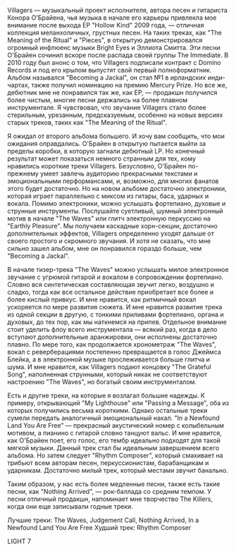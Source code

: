 Villagers — музыкальный проект исполнителя, автора песен и гитариста Конора О'Брайена, чья музыка в начале его карьеры привлекла мое внимание после выхода EP "Hollow Kind" 2009 года, — отличная коллекция меланхоличных, грустных песен. На таких треках, как "The Meaning of the Ritual" и "Pieces", в открытую демонстрировался огромный инфлюенс музыки Bright Eyes и Эллиота Смитта. Эти песни О'Брайен сочинил вскоре после распада своей группы The Immediate. В 2010 году был анонс о том, что Villagers подписали контракт с Domino Records и под его крылом выпустят свой первый полноформатник. Альбом назывался "Becoming a Jackal", он стал №1 в ирландских инди-чартах, также получил номинацию на премию Mercury Prize. Но все же, дебютник мне не понравился так же, как EP, — продакшн получился более чистым, многие песни держались на более плавном инструментале. Я чувствовал, что звучание Villagers стало более стерильным, урезанным, предсказуемым, особенно на новых версиях старых треков, таких как "The Meaning of the Ritual".

Я ожидал от второго альбома большего. И хочу вам сообщить, что мои ожидания оправдались. О'Брайен в открытую пытается выйти за пределы коробки, в которую загнали дебютный LP. Но конечный результат может показаться немного странным для тех, кому нравились короткие треки Villagers. Безусловно, О'Брайен по-прежнему умеет завлечь аудиторию прекрасными текстами и эмоциональными перформансами, и, возможно, для многих фанатов этого будет достаточно. Но на новом альбоме достаточно электроники, которая играет параллельно с миксом из гитары, баса, ударных и вокала. Помимо электроники, можно услышать фортепиано, духовые и струнные инструменты. Послушайте суетливый, шумный электронный мотив в начале "The Waves" или глитч электронную перкуссию на "Earthly Pleasure". Мы получаем каскадные хорн-секции, достаточно дополнительных эффектов, Villagers определенно уходят дальше от своего простого и скромного звучания. И хотя не сказать, что мне сильно зашел альбом, мне он понравился гораздо больше, чем "Becoming a Jackal".

В начале тизер-трека "The Waves" можно услышать милое электронное звучание с угрюмой гитарой и вокалом в сопровождении фортепиано. Словно вся синтетическая составляющая звучит легко, воздушно и сладко, тогда как все остальное действие приобретает все более и более кислый привкус. И мне нравится, как ритмичный вокал ускоряется по мере развития сюжета. И мне нравится развитие трека из одной секции в другую, с тонкими приливами фортепиано, органа и духовых, до тех пор, как мы наткнемся на припев. Отдельное внимание стоит уделить флоу всего инструментала — всякий раз, когда в дело вступают дополнительные аранжировки, они исполнены достаточно плавно. По мере того, как продолжается хронометраж "The Waves", вокал с реверберациями постепенно превращается в голос Джеймса Блейка, а в электронной музыке прослеживается больше глитча и шума. И мне нравится, как Villagers подают концовку "The Grateful Song", наполненная струнными, который никак не соответствуют настроению "The Waves", но богатый своим инструменталом.

Есть и другие треки, на которые я возлагал большие надежды. К примеру, открывающий "My Lighthouse" или "Passing a Message", оба из которых получились весьма короткими. Однако остальные треки сумели передать аналогичный эмоциональный накал. "In a Newfound Land You Are Free" — прекрасный акустический номер с колыбельным мотивом, а пианино с гитарой словно танцуют вальс. И мне нравится, как О'Брайен поет, его голос, его тембр идеально подходят для такой мягкой музыки. Данный трек стал бы идеальным завершением всего альбома. Но затем следует "Rhythm Composer", который смахивает на трибьют всем авторам песен, перкуссионистам, барабанщикам и ударникам. Достаточно милый трек, который местами звучит банально.

Таким образом, у нас есть более медленные песни, также есть такие песни, как "Nothing Arrived", — рок-баллада со средним темпом. У песни отличный продакшн, напоминает мне творчество The Killers, когда они еще записывали годные треки.

Лучшие треки: The Waves, Judgement Call, Nothing Arrived, In a Newfound Land You Are Free
Худший трек: Rhythm Composer

LIGHT 7
